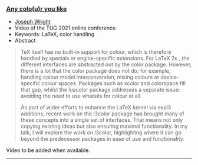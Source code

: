 

### [Any colo(u)r you like]()

+ [Joseph Wright]({{site.baseurl}}/about/team/#joseph-wright)
+ Video of the TUG 2021 online conference
+ Keywords: LaTeX, color handling
+ Abstract
> TeX itself has no built-in support for colour, which is therefore handled by specials or engine-specific extensions. For LaTeX 2ε , the different interfaces are abstracted out by the color package. However, there is a lot that the color package does not do; for example, handling colour model interconversion, mixing colours or device-specific colour spaces. Packages such as xcolor and colorspace fill that gap, whilst the luacolor package addresses a separate issue: avoiding the need to use whatsits for colour at all.
>
> As part of wider efforts to enhance the LaTeX kernel via expl3 additions, recent work on the l3color package has brought many of these concepts into a single set of interfaces. That means not only copying existing ideas but also ensuring maximal functionality. In my talk, I will explore the work on l3color, highlighting where it can go beyond the predecessor packages in ease of use and functionality.

Video to be added when available.


***

